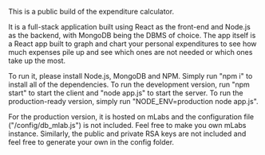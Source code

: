 This is a public build of the expenditure calculator.

It is a full-stack application built using React as the front-end and Node.js as the backend, with MongoDB being the DBMS of choice.
The app itself is a React app built to graph and chart your personal expenditures to see how much expenses pile up and see which ones are not needed or which ones take up the most.

To run it, please install Node.js, MongoDB and NPM.
Simply run "npm i" to install all of the dependencies.
To run the development version, run "npm start" to start the client and "node app.js" to start the server.
To run the production-ready version, simply run "NODE_ENV=production node app.js".

For the production version, it is hosted on mLabs and the configuration file ("/config/db_mlab.js") is not included. Feel free to make you own mLabs instance.
Similarly, the public and private RSA keys are not included and feel free to generate your own in the config folder.
